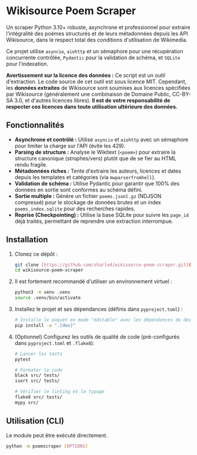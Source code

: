 # Wikisource Poem Scraper

Un scraper Python 3.10+ robuste, asynchrone et professionnel pour extraire l'intégralité des poèmes structurés et de leurs métadonnées depuis les API Wikisource, dans le respect total des conditions d'utilisation de Wikimedia.

Ce projet utilise `asyncio`, `aiohttp` et un sémaphore pour une récupération concurrente contrôlée, `Pydantic` pour la validation de schéma, et `SQLite` pour l'indexation.

**Avertissement sur la licence des données :** Ce script est un outil d'extraction. Le code source de cet outil est sous licence MIT. Cependant, les **données extraites** de Wikisource sont soumises aux licences spécifiées par Wikisource (généralement une combinaison de Domaine Public, CC-BY-SA 3.0, et d'autres licences libres). **Il est de votre responsabilité de respecter ces licences dans toute utilisation ultérieure des données.**

## Fonctionnalités

* **Asynchrone et contrôlé :** Utilise `asyncio` et `aiohttp` avec un sémaphore pour limiter la charge sur l'API (évite les 429).
* **Parsing de structure :** Analyse le Wikitext (`<poem>`) pour extraire la structure canonique (strophes/vers) plutôt que de se fier au HTML rendu fragile.
* **Métadonnées riches :** Tente d'extraire les auteurs, licences et dates depuis les templates et catégories (via `mwparserfromhell`).
* **Validation de schéma :** Utilise Pydantic pour garantir que 100% des données en sortie sont conformes au schéma défini.
* **Sortie multiple :** Génère un fichier `poems.jsonl.gz` (NDJSON compressé) pour le stockage de données brutes et un index `poems_index.sqlite` pour des recherches rapides.
* **Reprise (Checkpointing) :** Utilise la base SQLite pour suivre les `page_id` déjà traités, permettant de reprendre une extraction interrompue.

## Installation

1.  Clonez ce dépôt :
    ```bash
    git clone [https://github.com/sharle4/wikisource-poem-scraper.git](https://github.com/sharle4/wikisource-poem-scraper.git)
    cd wikisource-poem-scraper
    ```

2.  Il est fortement recommandé d'utiliser un environnement virtuel :
    ```bash
    python3 -m venv .venv
    source .venv/bin/activate
    ```

3.  Installez le projet et ses dépendances (définis dans `pyproject.toml`) :
    ```bash
    # Installe le paquet en mode "éditable" avec les dépendances de dev
    pip install -e ".[dev]"
    ```

4.  (Optionnel) Configurez les outils de qualité de code (pré-configurés dans `pyproject.toml` et `.flake8`):
    ```bash
    # Lancer les tests
    pytest
    
    # Formater le code
    black src/ tests/
    isort src/ tests/
    
    # Vérifier le linting et le typage
    flake8 src/ tests/
    mypy src/
    ```

## Utilisation (CLI)

Le module peut être exécuté directement.

```bash
python -m poemscraper [OPTIONS]